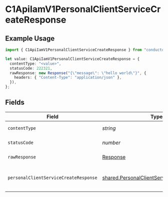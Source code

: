 # C1ApiIamV1PersonalClientServiceCreateResponse

## Example Usage

```typescript
import { C1ApiIamV1PersonalClientServiceCreateResponse } from "conductorone-sdk-typescript/sdk/models/operations";

let value: C1ApiIamV1PersonalClientServiceCreateResponse = {
  contentType: "<value>",
  statusCode: 222321,
  rawResponse: new Response("{\"message\": \"hello world\"}", {
    headers: { "Content-Type": "application/json" },
  }),
};
```

## Fields

| Field                                                                                                           | Type                                                                                                            | Required                                                                                                        | Description                                                                                                     |
| --------------------------------------------------------------------------------------------------------------- | --------------------------------------------------------------------------------------------------------------- | --------------------------------------------------------------------------------------------------------------- | --------------------------------------------------------------------------------------------------------------- |
| `contentType`                                                                                                   | *string*                                                                                                        | :heavy_check_mark:                                                                                              | HTTP response content type for this operation                                                                   |
| `statusCode`                                                                                                    | *number*                                                                                                        | :heavy_check_mark:                                                                                              | HTTP response status code for this operation                                                                    |
| `rawResponse`                                                                                                   | [Response](https://developer.mozilla.org/en-US/docs/Web/API/Response)                                           | :heavy_check_mark:                                                                                              | Raw HTTP response; suitable for custom response parsing                                                         |
| `personalClientServiceCreateResponse`                                                                           | [shared.PersonalClientServiceCreateResponse](../../../sdk/models/shared/personalclientservicecreateresponse.md) | :heavy_minus_sign:                                                                                              | The PersonalClientServiceCreateResponse message contains the created personal client and client secret.         |